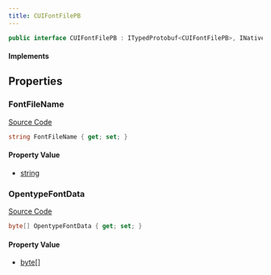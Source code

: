 ```yaml
---
title: CUIFontFilePB
---
```


```csharp
public interface CUIFontFilePB : ITypedProtobuf<CUIFontFilePB>, INativeHandle
```

#### Implements

## Properties

### FontFileName

[Source Code](https://github.com/swiftly-solution/swiftlys2/blob/beta/managed/src/SwiftlyS2.Generated/Protobufs/Interfaces/CUIFontFilePB.cs#L13)

```csharp
string FontFileName { get; set; }
```

#### Property Value

- [string](https://learn.microsoft.com/dotnet/api/system.string)

### OpentypeFontData

[Source Code](https://github.com/swiftly-solution/swiftlys2/blob/beta/managed/src/SwiftlyS2.Generated/Protobufs/Interfaces/CUIFontFilePB.cs#L16)

```csharp
byte[] OpentypeFontData { get; set; }
```

#### Property Value

- [byte](https://learn.microsoft.com/dotnet/api/system.byte)[]

